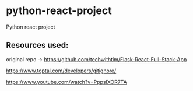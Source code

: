 # python-react-project
Python react project


## Resources used:

original repo -> https://github.com/techwithtim/Flask-React-Full-Stack-App

https://www.toptal.com/developers/gitignore/

https://www.youtube.com/watch?v=PppslXOR7TA